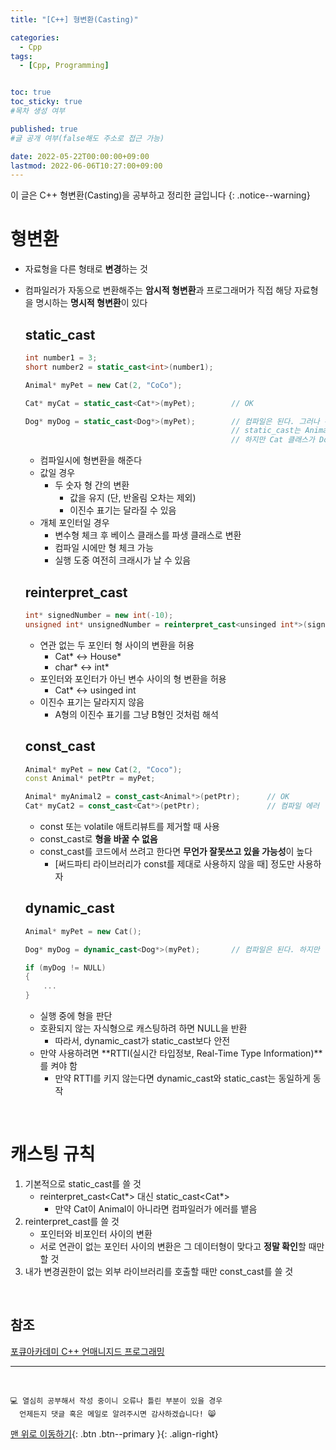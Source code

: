 ```yaml
---
title: "[C++] 형변환(Casting)" 

categories:
  - Cpp
tags:
  - [Cpp, Programming]


toc: true
toc_sticky: true
#목차 생성 여부

published: true
#글 공개 여부(false해도 주소로 접근 가능)

date: 2022-05-22T00:00:00+09:00
lastmod: 2022-06-06T10:27:00+09:00
---
```


이 글은 C++ 형변환(Casting)을 공부하고 정리한 글입니다
{: .notice--warning}

# 형변환
- 자료형을 다른 형태로 **변경**하는 것
- 컴파일러가 자동으로 변환해주는 **암시적 형변환**과 프로그래머가 직접 해당 자료형을 명시하는 **명시적 형변환**이 있다

  ## static_cast
  ```cpp
  int number1 = 3;
  short number2 = static_cast<int>(number1);

  Animal* myPet = new Cat(2, "CoCo");

  Cat* myCat = static_cast<Cat*>(myPet);        // OK

  Dog* myDog = static_cast<Dog*>(myPet);        // 컴파일은 된다. 그러나 위험하다
                                                // static_cast는 Animal이라는 클래스를 Dog라는 클래스가 상속 받았는지만 체크하기때문에 컴파일이 된다
                                                // 하지만 Cat 클래스가 Dog 클래스의 멤버를 가지고 있지 않기때문에 비정상적인 결과를 초래할 수 있다
  ```

  - 컴파일시에 형변환을 해준다
  - 값일 경우
    - 두 숫자 형 간의 변환
      - 값을 유지 (단, 반올림 오차는 제외)
      - 이진수 표기는 달라질 수 있음
  - 개체 포인터일 경우
    - 변수형 체크 후 베이스 클래스를 파생 클래스로 변환
    - 컴파일 시에만 형 체크 가능
    - 실행 도중 여전히 크래시가 날 수 있음

  ## reinterpret_cast
  ```cpp
  int* signedNumber = new int(-10);
  unsigned int* unsignedNumber = reinterpret_cast<unsinged int*>(signedNumber);
  ```

  - 연관 없는 두 포인터 형 사이의 변환을 허용
    - Cat* <-> House*
    - char* <-> int*
  - 포인터와 포인터가 아닌 변수 사이의 형 변환을 허용
    - Cat* <-> usinged int
  - 이진수 표기는 달라지지 않음
    - A형의 이진수 표기를 그냥 B형인 것처럼 해석

  ## const_cast
  ```cpp
  Animal* myPet = new Cat(2, "Coco");
  const Animal* petPtr = myPet;

  Animal* myAnimal2 = const_cast<Animal*>(petPtr);      // OK
  Cat* myCat2 = const_cast<Cat*>(petPtr);               // 컴파일 에러
  ```

  - const 또는 volatile 애트리뷰트를 제거할 때 사용
  - const_cast로 **형을 바꿀 수 없음**
  - const_cast를 코드에서 쓰려고 한다면 **무언가 잘못쓰고 있을 가능성**이 높다
    - [써드파티 라이브러리가 const를 제대로 사용하지 않을 때] 정도만 사용하자

  ## dynamic_cast
  ```cpp
  Animal* myPet = new Cat();

  Dog* myDog = dynamic_cast<Dog*>(myPet);       // 컴파일은 된다. 하지만 널값을 반환해준다

  if (myDog != NULL)
  {
      ...
  }
  ```

  - 실행 중에 형을 판단
  - 호환되지 않는 자식형으로 캐스팅하려 하면 NULL을 반환
    - 따라서, dynamic_cast가 static_cast보다 안전
  - 만약 사용하려면 **RTTI(실시간 타입정보, Real-Time Type Information)**를 켜야 함
    - 만약 RTTI를 키지 않는다면 dynamic_cast와 static_cast는 동일하게 동작

<br>

# 캐스팅 규칙
1. 기본적으로 static_cast를 쓸 것
   - reinterpret_cast<Cat*> 대신 static_cast<Cat*>
     - 만약 Cat이 Animal이 아니라면 컴파일러가 에러를 뱉음
2. reinterpret_cast를 쓸 것
   - 포인터와 비포인터 사이의 변환
   - 서로 연관이 없는 포인터 사이의 변환은 그 데이터형이 맞다고 **정말 확인**할 때만 할 것
3. 내가 변경권한이 없는 외부 라이브러리를 호출할 때만 const_cast를 쓸 것

<br>

## 참조
[포큐아카데미 C++ 언매니지드 프로그래밍](https://pocu-ko.teachable.com/p/comp3200)

***
<br>

    💻 열심히 공부해서 작성 중이니 오류나 틀린 부분이 있을 경우 
      언제든지 댓글 혹은 메일로 알려주시면 감사하겠습니다! 😸

[맨 위로 이동하기](#){: .btn .btn--primary }{: .align-right}